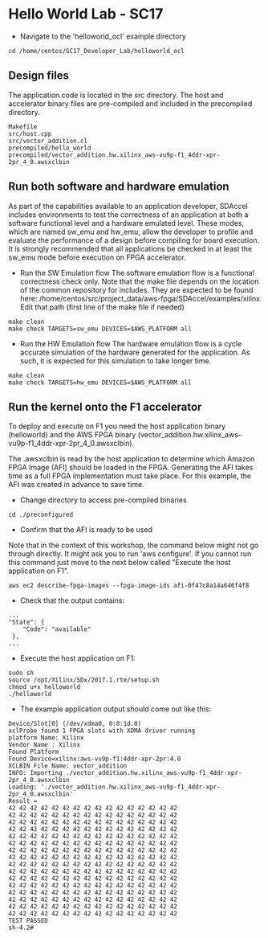 # Hello World Lab - SC17

* Navigate to the 'helloworld_ocl' example directory
```
cd /home/centos/SC17_Developer_Lab/helloworld_ocl
```

## Design files

The application code is located in the src directory. The host and accelerator binary files are pre-compiled and included in the precompiled directory.
```
Makefile
src/host.cpp
src/vector_addition.cl
precompiled/hello_world
precompiled/vector_addition.hw.xilinx_aws-vu9p-f1_4ddr-xpr-2pr_4_0.awsxclbin
```
## Run both software and hardware emulation

As part of the capabilities available to an application developer, SDAccel includes environments to test the correctness of an application at both a software functional level and a hardware emulated level. These modes, which are named sw_emu and hw_emu, allow the developer to profile and evaluate the performance of a design before compiling for board execution. It is strongly recommended that all applications be checked in at least the sw_emu mode before execution on FPGA accelerator.

* Run the SW Emulation flow
The software emulation flow is a functional correctness check only.
Note that the make file depends on the location of the common repository for includes.
They are expected to be found here: /home/centos/src/project_data/aws-fpga/SDAccel/examples/xilinx
Edit that path (first line of the make file if needed)
```
make clean
make check TARGETS=sw_emu DEVICES=$AWS_PLATFORM all
```

* Run the HW Emulation flow
The hardware emulation flow is a cycle accurate simulation of the hardware generated for the application. As such, it is expected for this simulation to take longer time.
```
make clean
make check TARGETS=hw_emu DEVICES=$AWS_PLATFORM all
```

## Run the kernel onto the F1 accelerator

To deploy and execute on F1 you need the host application binary (helloworld) and the AWS FPGA binary (vector_addition.hw.xilinx_aws-vu9p-f1_4ddr-xpr-2pr_4_0.awsxclbin).

The .awsxclbin is read by the host application to determine which Amazon FPGA Image (AFI) should be loaded in the FPGA.
Generating the AFI takes time as a full FPGA implementation must take place. For this example, the AFI was created in advance to save time.

* Change directory to access pre-compiled binaries
```
cd ./preconfigured
```

* Confirm that the AFI is ready to be used

Note that in the context of this workshop, the command below might not go through directly.  It might ask you to run 'aws configure'.  If you cannot run this command just move to the next below called "Execute the host application on F1".
```
aws ec2 describe-fpga-images --fpga-image-ids afi-0f47c8a14a646f4f8
```
* Check that the output contains:
```
...
"State": {
    "Code": "available"
 },
...
```

* Execute the host application on F1:

```
sudo sh
source /opt/Xilinx/SDx/2017.1.rte/setup.sh
chmod u+x helloworld
./helloworld 
```

* The example application output should come out like this:

```
Device/Slot[0] (/dev/xdma0, 0:0:1d.0)
xclProbe found 1 FPGA slots with XDMA driver running
platform Name: Xilinx
Vendor Name : Xilinx
Found Platform
Found Device=xilinx:aws-vu9p-f1:4ddr-xpr-2pr:4.0
XCLBIN File Name: vector_addition
INFO: Importing ./vector_addition.hw.xilinx_aws-vu9p-f1_4ddr-xpr-2pr_4_0.awsxclbin
Loading: './vector_addition.hw.xilinx_aws-vu9p-f1_4ddr-xpr-2pr_4_0.awsxclbin'
Result =
42 42 42 42 42 42 42 42 42 42 42 42 42 42 42 42
42 42 42 42 42 42 42 42 42 42 42 42 42 42 42 42
42 42 42 42 42 42 42 42 42 42 42 42 42 42 42 42
42 42 42 42 42 42 42 42 42 42 42 42 42 42 42 42
42 42 42 42 42 42 42 42 42 42 42 42 42 42 42 42
42 42 42 42 42 42 42 42 42 42 42 42 42 42 42 42
42 42 42 42 42 42 42 42 42 42 42 42 42 42 42 42
42 42 42 42 42 42 42 42 42 42 42 42 42 42 42 42
42 42 42 42 42 42 42 42 42 42 42 42 42 42 42 42
42 42 42 42 42 42 42 42 42 42 42 42 42 42 42 42
42 42 42 42 42 42 42 42 42 42 42 42 42 42 42 42
42 42 42 42 42 42 42 42 42 42 42 42 42 42 42 42
42 42 42 42 42 42 42 42 42 42 42 42 42 42 42 42
42 42 42 42 42 42 42 42 42 42 42 42 42 42 42 42
42 42 42 42 42 42 42 42 42 42 42 42 42 42 42 42
42 42 42 42 42 42 42 42 42 42 42 42 42 42 42 42
TEST PASSED
sh-4.2#
```
